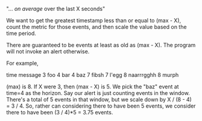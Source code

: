 "... _on average_ over the last X seconds"

We want to get the greatest timestamp less than or equal to (max - X), count
the metric for those events, and then scale the value based on the time period.

There are guaranteed to be events at least as old as (max - X).  The program
will not invoke an alert otherwise.

For example,

time    message
3       foo
4       bar
4       baz
7       fibsh
7       l'egg
8       naarrrgghh
8       murph

(max) is 8. If X were 3, then (max - X) is 5. We pick the "baz" event at
time=4 as the horizon. Say our alert is just counting events in the window.
There's a total of 5 events in that window, but we scale down by X / (8 - 4)
= 3 / 4. So, rather can considering there to have been 5 events, we consider
there to have been (3 / 4)*5 = 3.75 events.

